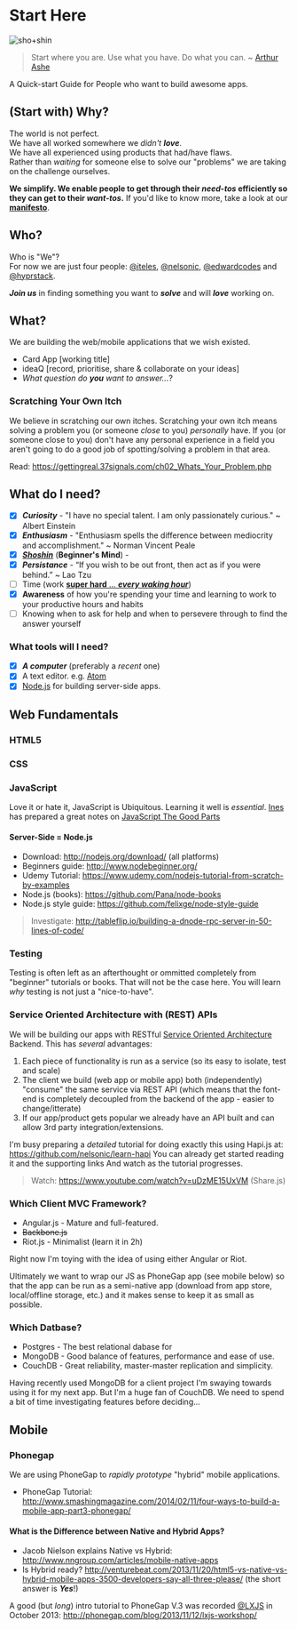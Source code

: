 Start Here
==========

![sho+shin](http://i.imgur.com/p538Ld2.jpg)

> Start where you are. Use what you have. Do what you can.
> ~ [Arthur Ashe](http://en.wikipedia.org/wiki/Arthur_Ashe)

A Quick-start Guide for People who want to build awesome apps.

## (Start with) Why?

The world is not perfect. <br />
We have all worked somewhere we *didn't* ***love***. <br />
We have all experienced using products that had/have flaws. <br/>
Rather than *waiting* for someone else to solve our "problems"
we are taking on the challenge ourselves.

**We simplify. We enable people to get through their _need-tos_ efficiently so they can get to their _want-tos_.** If you'd like to know more, take a look at our **[manifesto](/manifesto.md)**.

## Who?

Who is "We"? <br />
For now we are just four people:
[@iteles](https://twitter.com/iteles), [@nelsonic](https://twitter.com/nelsonic),
[@edwardcodes](https://github.com/edwardcodes)
and
[@hyprstack](https://github.com/hyprstack).

***Join us*** in finding something you want to ***solve*** and will
***love*** working on.


## What?

We are building the web/mobile applications that we wish existed.

- Card App [working title]
- ideaQ [record, prioritise, share & collaborate on your ideas]
- *What question do* ***you*** *want to answer...*?


### Scratching Your Own Itch

We believe in scratching our own itches.
Scratching your own itch means solving a problem you (or someone *close* to you) *personally* have.
If you (or someone close to you) don't have any personal experience in a field
you aren't going to do a good job of spotting/solving a problem in that area.

Read:
https://gettingreal.37signals.com/ch02_Whats_Your_Problem.php

## What do I need?

- [x] ***Curiosity*** - "I have no special talent. I am only passionately curious." ~ Albert Einstein
- [x] ***Enthusiasm*** - "Enthusiasm spells the difference between mediocrity and accomplishment." ~ Norman Vincent Peale
- [x] [***Shoshin***](http://en.wikipedia.org/wiki/Shoshin) (**Beginner's Mind**) -
- [x] ***Persistance*** - “If you wish to be out front, then act as if you were behind.” ~ Lao Tzu
- [ ] Time (work [**super hard** ... ***every waking hour***](https://www.youtube.com/watch?v=NU7W7qe2R0A))
- [x] **Awareness** of how you're spending your time and learning to work to your productive hours and habits
- [ ] Knowing when to ask for help and when to persevere through to find the answer yourself

### What tools will I need?

- [x] ***A computer*** (preferably a *recent* one)
- [x] A text editor. e.g. [Atom](https://atom.io/)
- [x] [Node.js](http://nodejs.org/download/) for building server-side apps.

## Web Fundamentals

### HTML5

### CSS

### JavaScript

Love it or hate it, JavaScript is Ubiquitous. Learning it well is *essential*.
[Ines](http://github.com/iteles) has prepared a great notes on
[JavaScript The Good Parts](https://github.com/iteles/Javascript-the-Good-Parts/blob/master/Notes-on-Javascript-the-Good-Parts.md)

#### Server-Side = Node.js

- Download: http://nodejs.org/download/ (all platforms)
- Beginners guide: http://www.nodebeginner.org/
- Udemy Tutorial: https://www.udemy.com/nodejs-tutorial-from-scratch-by-examples
- Node.js (books): https://github.com/Pana/node-books
- Node.js style guide: https://github.com/felixge/node-style-guide

> Investigate: http://tableflip.io/building-a-dnode-rpc-server-in-50-lines-of-code/

### Testing

Testing is often left as an afterthought or ommitted completely from
"beginner" tutorials or books. That will not be the case here.
You will learn *why* testing is not just a "nice-to-have".

### Service Oriented Architecture with (REST) APIs

We will be building our apps with RESTful
[Service Oriented Architecture](http://en.wikipedia.org/wiki/Service-oriented_architecture)
Backend. This has *several* advantages:

1. Each piece of functionality is run as a service (so its easy to isolate, test and scale)
2. The client we build (web app or mobile app) both (independently) "consume" the same service via REST API
(which means that the font-end is completely decoupled from the backend of the app - easier to change/itterate)
3. If our app/product gets popular we already have an API built and can allow 3rd party integration/extensions.


I'm busy preparing a *detailed* tutorial for doing exactly this using Hapi.js
at: https://github.com/nelsonic/learn-hapi
You can already get started reading it and the supporting links
And watch as the tutorial progresses.


> Watch: https://www.youtube.com/watch?v=uDzME15UxVM (Share.js)


### Which Client MVC Framework?

- Angular.js - Mature and full-featured.
- ~~Backbone.js~~
- Riot.js - Minimalist (learn it in 2h)

Right now I'm toying with the idea of using either Angular or Riot.

Ultimately we want to wrap our JS as PhoneGap app (see mobile below)
so that the app can be run as a semi-native app (download from app store,
local/offline storage, etc.) and it makes sense to keep it as small as possible.



### Which Datbase?

- Postgres - The best relational dabase for
- MongoDB  - Good balance of features, performance and ease of use.
- CouchDB  - Great reliability, master-master replication and simplicity.

Having recently used MongoDB for a client project I'm swaying towards using it
for my next app. But I'm a huge fan of CouchDB.
We need to spend a bit of time investigating features before deciding...



## Mobile

### Phonegap

We are using PhoneGap to *rapidly prototype* "hybrid" mobile applications.

- PhoneGap Tutorial: http://www.smashingmagazine.com/2014/02/11/four-ways-to-build-a-mobile-app-part3-phonegap/

#### What is the Difference between Native and Hybrid Apps?

- Jacob Nielson explains Native vs Hybrid:
http://www.nngroup.com/articles/mobile-native-apps
- Is Hybrid ready? http://venturebeat.com/2013/11/20/html5-vs-native-vs-hybrid-mobile-apps-3500-developers-say-all-three-please/ (the short answer is ***Yes***!)

A good (but *long*) intro tutorial to PhoneGap V.3 was recorded
[@LXJS](http://2013.lxjs.org/guide) in October 2013:
http://phonegap.com/blog/2013/11/12/lxjs-workshop/
